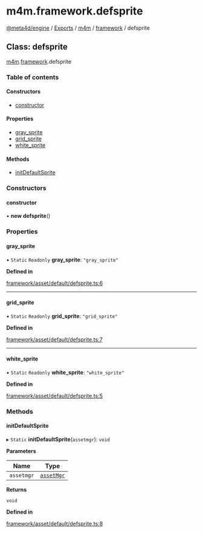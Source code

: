 # m4m.framework.defsprite

[@meta4d/engine](../) / [Exports](../modules/) / [m4m](../modules/m4m.md) / [framework](../modules/m4m.framework.md) / defsprite

## Class: defsprite

[m4m](../modules/m4m.md).[framework](../modules/m4m.framework.md).defsprite

### Table of contents

#### Constructors

* [constructor](m4m.framework.defsprite.md#constructor)

#### Properties

* [gray\_sprite](m4m.framework.defsprite.md#gray\_sprite)
* [grid\_sprite](m4m.framework.defsprite.md#grid\_sprite)
* [white\_sprite](m4m.framework.defsprite.md#white\_sprite)

#### Methods

* [initDefaultSprite](m4m.framework.defsprite.md#initdefaultsprite)

### Constructors

#### constructor

• **new defsprite**()

### Properties

#### gray\_sprite

▪ `Static` `Readonly` **gray\_sprite**: `"gray_sprite"`

**Defined in**

[framework/asset/default/defsprite.ts:6](https://github.com/meta4d-me/meta4d-engine/blob/cf6bfe6/src/framework/asset/default/defsprite.ts#L6)

***

#### grid\_sprite

▪ `Static` `Readonly` **grid\_sprite**: `"grid_sprite"`

**Defined in**

[framework/asset/default/defsprite.ts:7](https://github.com/meta4d-me/meta4d-engine/blob/cf6bfe6/src/framework/asset/default/defsprite.ts#L7)

***

#### white\_sprite

▪ `Static` `Readonly` **white\_sprite**: `"white_sprite"`

**Defined in**

[framework/asset/default/defsprite.ts:5](https://github.com/meta4d-me/meta4d-engine/blob/cf6bfe6/src/framework/asset/default/defsprite.ts#L5)

### Methods

#### initDefaultSprite

▸ `Static` **initDefaultSprite**(`assetmgr`): `void`

**Parameters**

| Name       | Type                                    |
| ---------- | --------------------------------------- |
| `assetmgr` | [`assetMgr`](m4m.framework.assetMgr.md) |

**Returns**

`void`

**Defined in**

[framework/asset/default/defsprite.ts:8](https://github.com/meta4d-me/meta4d-engine/blob/cf6bfe6/src/framework/asset/default/defsprite.ts#L8)
